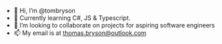 - 👋 Hi, I’m @tombryson
- 🌱 Currently learning C#, JS & Typescript.
- 💞️ I’m looking to collaborate on projects for aspiring software engineers
- 📫 My email is at thomas.bryson@outlook.com

<!---
tombryson/tombryson is a ✨ special ✨ repository because its `README.md` (this file) appears on your GitHub profile.
You can click the Preview link to take a look at your changes.
--->

